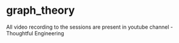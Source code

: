 # graph_theory
All video recording to the sessions are present in youtube channel - Thoughtful Engineering
